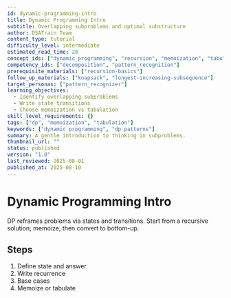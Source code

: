 ```yaml
---
id: dynamic-programming-intro
title: Dynamic Programming Intro
subtitle: Overlapping subproblems and optimal substructure
author: DSATrain Team
content_type: tutorial
difficulty_level: intermediate
estimated_read_time: 20
concept_ids: ["dynamic_programming", "recursion", "memoization", "tabulation"]
competency_ids: ["decomposition", "pattern_recognition"]
prerequisite_materials: ["recursion-basics"]
follow_up_materials: ["knapsack", "longest-increasing-subsequence"]
target_personas: ["pattern_recognizer"]
learning_objectives:
  - Identify overlapping subproblems
  - Write state transitions
  - Choose memoization vs tabulation
skill_level_requirements: {}
tags: ["dp", "memoization", "tabulation"]
keywords: ["dynamic programming", "dp patterns"]
summary: A gentle introduction to thinking in subproblems.
thumbnail_url: ""
status: published
version: "1.0"
last_reviewed: 2025-08-01
published_at: 2025-08-10
---
```


# Dynamic Programming Intro

DP reframes problems via states and transitions. Start from a recursive solution; memoize; then convert to bottom-up.

## Steps

1. Define state and answer
2. Write recurrence
3. Base cases
4. Memoize or tabulate
